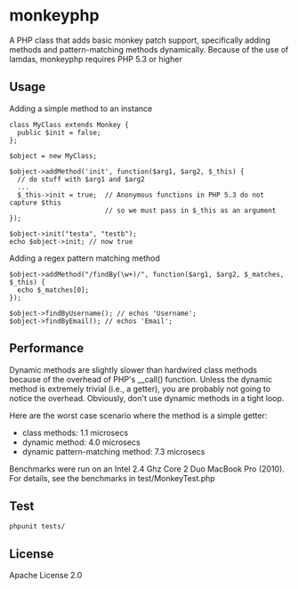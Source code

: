 monkeyphp
=========

A PHP class that adds basic monkey patch support, specifically adding 
methods and pattern-matching methods dynamically. Because of the use of lamdas, 
monkeyphp requires PHP 5.3 or higher

Usage
-----

Adding a simple method to an instance

    
    class MyClass extends Monkey {
      public $init = false;
    };
    
    $object = new MyClass;
    
    $object->addMethod('init', function($arg1, $arg2, $_this) {
      // do stuff with $arg1 and $arg2
      ...
      $_this->init = true;  // Anonymous functions in PHP 5.3 do not capture $this
                            // so we must pass in $_this as an argument
    });
    
    $object->init("testa", "testb");
    echo $object->init; // now true
    

Adding a regex pattern matching method

    
    $object->addMethod("/findBy(\w+)/", function($arg1, $arg2, $_matches, $_this) {
      echo $_matches[0];
    });
    
    $object->findByUsername(); // echos 'Username';
    $object->findByEmail(); // echos 'Email';
    

Performance
-----------
Dynamic methods are slightly slower than hardwired class methods because of the 
overhead of PHP's __call() function. Unless the dynamic method is extremely 
trivial (i.e., a getter), you are probably not going to notice the overhead. 
Obviously, don't use dynamic methods in a tight loop.

Here are the worst case scenario where the method is a simple getter:
-   class methods: 1.1 microsecs
-   dynamic method: 4.0 microsecs
-   dynamic pattern-matching method: 7.3 microsecs

Benchmarks were run on an Intel 2.4 Ghz Core 2 Duo MacBook Pro (2010). For details, 
see the benchmarks in test/MonkeyTest.php


Test
----
    
    phpunit tests/
    

License
-------
Apache License 2.0